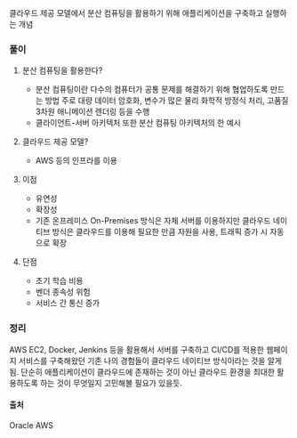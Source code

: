 클라우드 제공 모델에서 분산 컴퓨팅을 활용하기 위해 애플리케이션을 구축하고 실행하는 개념

### 풀이
1. 분산 컴퓨팅을 활용한다?
	- 분산 컴퓨팅이란 다수의 컴퓨터가 공통 문제를 해결하기 위해 협업하도록 만드는 방법
	  주로 대량 데이터 암호화, 변수가 많은 물리 화학적 방정식 처리, 고품질 3차원 애니메이션 렌더링 등을 수행
	- 클라이언트-서버 아키텍처 또한 분산 컴퓨팅 아키텍처의 한 예시
	  
2. 클라우드 제공 모델?
	- AWS 등의 인프라를 이용
	
3. 이점 
	- 유연성
	- 확장성
	- 기존 온프레미스 On-Premises 방식은 자체 서버를 이용하지만 클라우드 네이티브 방식은 클라우드를 이용해 필요한 만큼 자원을 사용, 트래픽 증가 시 자동으로 확장
4. 단점
	- 초기 학습 비용
	- 벤더 종속성 위험
	- 서비스 간 통신 증가

### 정리
AWS EC2, Docker, Jenkins 등을 활용해서 서버를 구축하고 CI/CD를 적용한 웹페이지 서비스를 구축해왔던 기존 나의 경험들이 클라우드 네이티브 방식이라는 것을 알게됨. 
단순히 애플리케이션이 클라우드에 존재하는 것이 아닌 클라우드 환경을 최대한 활용하도록 하는 것이 무엇일지 고민해볼 필요가 있을듯.

#### 출처 
Oracle
AWS